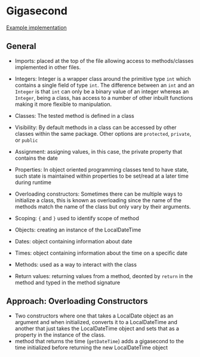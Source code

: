 # Gigasecond

[Example implementation](https://github.com/exercism/java/blob/master/exercises/gigasecond/.meta/src/reference/java/Gigasecond.java)

## General 

- Imports: placed at the top of the file allowing access to methods/classes implemented in other files.

- Integers: Integer is a wrapper class around the primitive type `int` which contains a single field of type `int`. The difference between an `int` and an `Integer` is that `int` can only be a binary value of an integer whereas an `Integer`, being a class, has access to a number of other inbuilt functions making it more flexible to manipulation. 

- Classes: The tested method is defined in a class

- Visibility: By default methods in a class can be accessed by other classes within the same package. Other options are `protected`, `private`, or `public`

- Assignment: assigning values, in this case, the private property that contains the date

- Properties: In object oriented programming classes tend to have state, such state is maintained within properties to be set/read at a later time during runtime

- Overloading constructors: Sometimes there can be multiple ways to initialize a class, this is known as overloading since the name of the methods match the name of the class but only vary by their arguments.

- Scoping: `{` and `}` used to identify scope of method 

- Objects: creating an instance of the LocalDateTime

- Dates: object containing information about date

- Times: object containing information about the time on a specific date

- Methods: used as a way to interact with the class 

- Return values: returning values from a method, deonted by `return` in the method and typed in the method signature 

## Approach: Overloading Constructors
- Two constructors where one that takes a LocalDate object as an argument and when initialized, converts it to a LocalDateTime and another that just takes the LocalDateTime object and sets that as a property in the instance of the class. 
- method that returns the time (`getDateTime`) adds a gigasecond to the time initialized before returning the new LocalDateTime object
